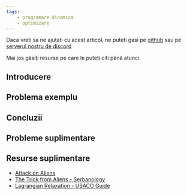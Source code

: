 ```yaml
---
tags:
    - programare dinamica
    - optimizare
---
```


Daca vreti sa ne ajutati cu acest articol, ne puteti gasi pe [github](https://github.com/roalgo-discord/arhiva-educationala) sau pe [serverul nostru de discord](https://discord.gg/vdDRSmg3fC)

Mai jos găsiți resurse pe care le puteți citi până atunci.

## Introducere

## Problema exemplu

## Concluzii

## Probleme suplimentare

## Resurse suplimentare

- [Attack on Aliens](https://mamnoonsiam.github.io/posts/attack-on-aliens.html)
- [The Trick from Aliens - Serbanology](http://www.serbanology.com/vault/The%20Trick%20From%20Aliens)
- [Lagrangian Relaxation - USACO Guide](https://usaco.guide/adv/lagrange?lang=cpp)